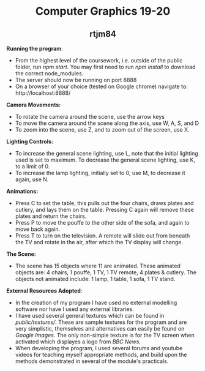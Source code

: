 <center>
    <h1>Computer Graphics 19-20 </h1>
    <h2>rtjm84</h2>
</center>

**Running the program**:
- From the highest level of the coursework, i.e. outside of the public folder, run *npm start*. You may first need to run *npm install* to download the correct node_modules.
- The server should now be running on port 8888
- On a browser of your choice (tested on Google chrome) navigate to:
    http://localhost:8888/

**Camera Movements:**
- To rotate the camera around the scene, use the 
arrow keys
- To move the camera around the scene along the axis, use W, A, S, and D
- To zoom into the scene, use Z, and to zoom out of the screen, use X.

**Lighting Controls:**
- To increase the general scene lighting, use L, note that the initial lighting used is set to maximum. To decrease the general scene lighting, use K, to a limit of 0.
- To increase the lamp lighting, initially set to 0, use M, to decrease it again, use N.

**Animations:**
- Press C to set the table, this pulls out the four chairs, draws plates and cutlery, and lays them on the table. Pressing C again will remove these plates and return the chairs.
- Press P to move the pouffe to the other side of the sofa, and again to move back again.
- Press T to turn on the television. A remote will slide out from beneath the TV and rotate in the air, after which the TV display will change.

**The Scene:**
- The scene has 15 objects where 11 are animated. These animated objects are: 4 chairs, 1 pouffe, 1 TV, 1 TV remote, 4 plates & cutlery. The objects not animated include: 1 lamp, 1 table, 1 sofa, 1 TV stand. 

**External Resources Adopted**:
- In the creation of my program I have used no external modelling software nor have I used any external libraries. 
- I have used several general textures which can be found in *public/textures/*. These are sample textures for the program and are very simplistic, themselves and alternatives can easily be found on *Google Images*. The only non-simple texture is for the TV screen when activated which displayes a logo from *BBC News*.
- When developing the program, I used several forums and youtube videos for teaching myself appropriate methods, and build upon the methods demonstrated in several of the module's practicals.